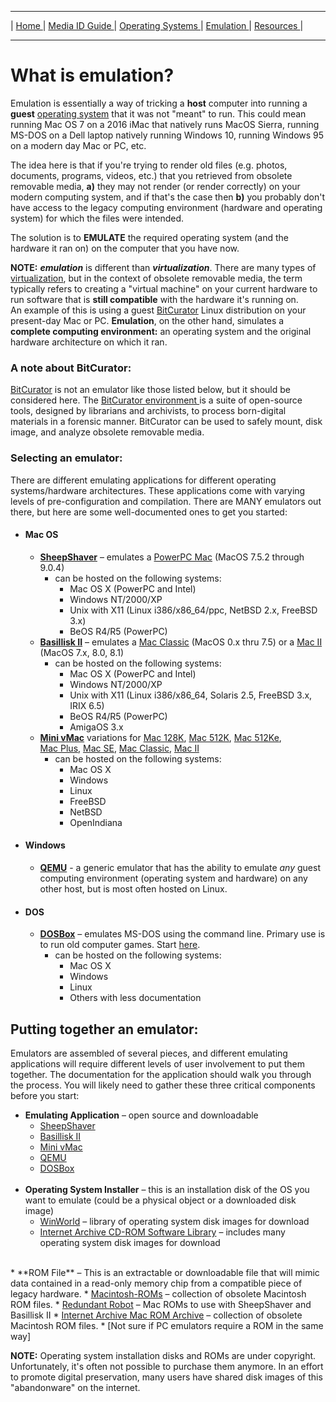 <hr size="10">

| [ Home ](index.html) | [ Media ID Guide ](media_ID.html) | [ Operating Systems ](operating_systems.html) | [ Emulation ](emulators.html) | [ Resources ](resources.html) |
<hr size="10">

# What is emulation?
Emulation is essentially a way of tricking a **host** computer into running a **guest** [operating system](operating_systems.html) that it was not "meant" to run. This could mean running Mac OS 7 on a 2016 iMac that natively runs MacOS Sierra, running MS-DOS on a Dell laptop natively running Windows 10, running Windows 95 on a modern day Mac or PC, etc.

The idea here is that if you're trying to render old files (e.g. photos, documents, programs, videos, etc.) that you retrieved from obsolete removable media, **a)** they may not render (or render correctly) on your modern computing system, and if that's the case then
**b)** you probably don't have access to the legacy computing environment (hardware and operating system) for which the files were intended.

The solution is to **EMULATE** the required operating system (and the hardware it ran on) on the computer that you have now.

**NOTE:** _**emulation**_ is different than _**virtualization**_. There are many types of <a href="https://en.wikipedia.org/wiki/Virtualization" target="_blank">virtualization</a>, but in the context of obsolete removable media, the term typically refers to creating a "virtual machine" on your current hardware to run software that is **still compatible** with the hardware it's running on.  
An example of this is using a guest <a href="https://bitcurator.net/BitCurator" target="_blank">BitCurator</a> Linux distribution on your present-day Mac or PC. **Emulation**, on the other hand, simulates a **complete computing environment:** an operating system and the original hardware architecture on which it ran. 

###  A note about BitCurator:
<a href="https://bitcurator.net/BitCurator" target="_blank">BitCurator</a> is not an emulator like those listed below, but it should be considered here. The <a href="https://confluence.educopia.org/display/BC/BitCurator+Environment" target="_blank">BitCurator environment </a> is a suite of open-source tools, designed by librarians and archivists, to process born-digital materials in a forensic manner. BitCurator can be used to safely mount, disk image, and analyze obsolete removable media.



### Selecting an emulator:
There are different emulating applications for different operating systems/hardware architectures. These applications come with varying levels of pre-configuration and compilation. There are MANY emulators out there, but here are some well-documented ones to get you started:

* #### Mac OS
  * <a href="http://sheepshaver.cebix.net/" target="_blank"><b>SheepShaver</b></a> – emulates a <a href="https://en.wikipedia.org/wiki/Power_Macintosh" target="_blank">PowerPC Mac</a> (MacOS 7.5.2 through 9.0.4)
    * can be hosted on the following systems:
      * Mac OS X (PowerPC and Intel)
      * Windows NT/2000/XP
      * Unix with X11 (Linux i386/x86_64/ppc, NetBSD 2.x, FreeBSD 3.x)
      * BeOS R4/R5 (PowerPC)
  * <a href="https://basilisk.cebix.net/" target="_blank"><b>Basillisk II</b></a> – emulates a <a href="https://en.wikipedia.org/wiki/Macintosh_Classic" target="_blank">Mac Classic</a> (MacOS 0.x thru 7.5) or a <a href="https://en.wikipedia.org/wiki/Macintosh_II_family" target="_blank">Mac II</a> (MacOS 7.x, 8.0, 8.1)
    * can be hosted on the following systems:
      * Mac OS X (PowerPC and Intel)
      * Windows NT/2000/XP
      * Unix with X11 (Linux i386/x86_64, Solaris 2.5, FreeBSD 3.x, IRIX 6.5)
      * BeOS R4/R5 (PowerPC)
      * AmigaOS 3.x
  * <a href="http://www.gryphel.com/c/minivmac/index.html" target ="_blank"><b>Mini vMac</b></a> variations for
<a href="https://en.wikipedia.org/wiki/Macintosh_128K" target="_blank">Mac 128K</a>,
<a href="https://en.wikipedia.org/wiki/Macintosh_512K" target="_blank">Mac 512K</a>,
<a href="https://en.wikipedia.org/wiki/Macintosh_512Ke" target="_blank">Mac 512Ke</a>,  
<a href="https://en.wikipedia.org/wiki/Macintosh_Plus" target="_blank">Mac Plus</a>,
<a href="https://en.wikipedia.org/wiki/Macintosh_SE" target="_blank">Mac SE</a>,
<a href="https://en.wikipedia.org/wiki/Macintosh_Classic" target="_blank">Mac Classic</a>,
<a href="https://en.wikipedia.org/wiki/Macintosh_II_family" target="_blank">Mac II</a>
    * can be hosted on the following systems:
      * Mac OS X
      * Windows
      * Linux
      * FreeBSD
      * NetBSD
      * OpenIndiana
* #### Windows
  * <a href="https://www.qemu.org/" target="_blank"><b>QEMU</b></a> - a generic emulator that has the ability to emulate _any_ guest computing environment (operating system and hardware) on any other host, but is most often hosted on Linux.

* #### DOS
  * <a href="https://sourceforge.net/projects/dosbox/" target ="_blank"><b>DOSBox</b></a> – emulates MS-DOS using the command line. Primary use is to run old computer games. Start <a href="https://www.dosbox.com/wiki/Basic_Setup_and_Installation_of_DosBox" target ="_blank">here</a>.
    * can be hosted on the following systems:
      * Mac OS X
      * Windows
      * Linux
      * Others with less documentation

## Putting together an emulator:
Emulators are assembled  of several pieces, and different emulating applications will require different levels of user involvement to put them together. The documentation for the application should walk you through the process. You will likely need to gather these three critical components before you start:
* **Emulating Application** – open source and downloadable
  * <a href="http://sheepshaver.cebix.net/#download" target="_blank">SheepShaver</a>
  * <a href="https://basilisk.cebix.net/#download" target="_blank">Basillisk II</a>
  * <a href="http://www.gryphel.com/c/minivmac/dnld_std.html" target ="_blank">Mini vMac</a>
  * <a href="https://www.qemu.org/download/" target="_blank">QEMU</a>
  * <a href="https://sourceforge.net/projects/dosbox/" target ="_blank">DOSBox</a>  
  <br>
* **Operating System Installer** – this is an installation disk of the OS  you want to emulate (could be a physical object or a downloaded disk image)
  * <a href="https://winworldpc.com/library/operating-systems" target="_blank">WinWorld</a> – library of operating system disk images for download
   * <a href="https://archive.org/details/cdromsoftware" target="_blank">Internet Archive CD-ROM Software Library</a> – includes many operating system disk images for download  
<br>
 * **ROM File** – This is an extractable or downloadable file that will mimic data contained in a read-only memory chip from a compatible piece of legacy hardware.
   * <a href="https://github.com/macmade/Macintosh-ROMs" target="_blank">Macintosh-ROMs</a> – collection of obsolete Macintosh ROM files.
   * <a href="http://www.redundantrobot.com/sheepshaver.html" target="_blank">Redundant Robot</a> – Mac ROMs to use with SheepShaver and Basillisk II  
   * <a href="https://archive.org/details/mac_rom_archive_-_as_of_8-19-2011" target="_blank">Internet Archive Mac ROM Archive</a> – collection of obsolete Macintosh ROM files.  
   * [Not sure if PC emulators require a ROM in the same way]   
<br>

**NOTE:** Operating system installation disks and ROMs are under copyright. Unfortunately, it's often not possible to purchase them anymore. In an effort to promote digital preservation, many users have shared disk images of this "abandonware" on the internet.
